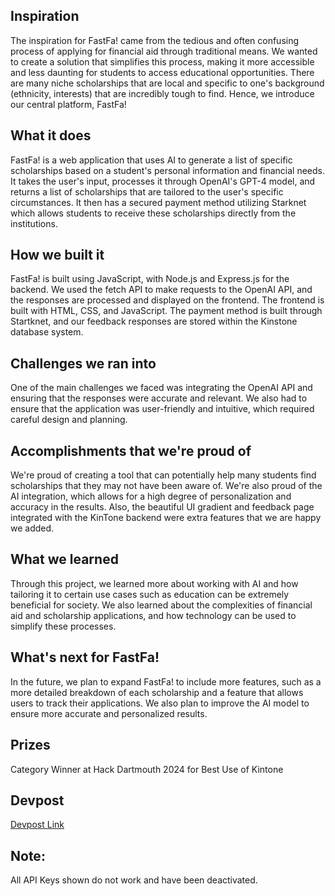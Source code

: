## Inspiration

The inspiration for FastFa! came from the tedious and often confusing process of applying for financial aid through traditional means. We wanted to create a solution that simplifies this process, making it more accessible and less daunting for students to access educational opportunities. There are many niche scholarships that are local and specific to one's background (ethnicity, interests) that are incredibly tough to find. Hence, we introduce our central platform, FastFa!


## What it does

FastFa! is a web application that uses AI to generate a list of specific scholarships based on a student's personal information and financial needs. It takes the user's input, processes it through OpenAI's GPT-4 model, and returns a list of scholarships that are tailored to the user's specific circumstances. It then has a secured payment method utilizing Starknet which allows students to receive these scholarships directly from the institutions. 

## How we built it

FastFa! is built using JavaScript, with Node.js and Express.js for the backend. We used the fetch API to make requests to the OpenAI API, and the responses are processed and displayed on the frontend. The frontend is built with HTML, CSS, and JavaScript. The payment method is built through Startknet, and our feedback responses are stored within the Kinstone database system.

## Challenges we ran into

One of the main challenges we faced was integrating the OpenAI API and ensuring that the responses were accurate and relevant. We also had to ensure that the application was user-friendly and intuitive, which required careful design and planning. 

## Accomplishments that we're proud of

We're proud of creating a tool that can potentially help many students find scholarships that they may not have been aware of. We're also proud of the AI integration, which allows for a high degree of personalization and accuracy in the results. Also, the beautiful UI gradient and feedback page integrated with the KinTone backend were extra features that we are happy we added.

## What we learned

Through this project, we learned more about working with AI and how tailoring it to certain use cases such as education can be extremely beneficial for society. We also learned about the complexities of financial aid and scholarship applications, and how technology can be used to simplify these processes.

## What's next for FastFa!


In the future, we plan to expand FastFa! to include more features, such as a more detailed breakdown of each scholarship and a feature that allows users to track their applications. We also plan to improve the AI model to ensure more accurate and personalized results.

## Prizes

Category Winner at Hack Dartmouth 2024 for Best Use of Kintone

## Devpost

[Devpost Link](https://devpost.com/software/fastfa)

## Note:
All API Keys shown do not work and have been deactivated.
